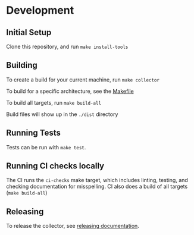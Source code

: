 # Development

## Initial Setup

Clone this repository, and run `make install-tools`

## Building

To create a build for your current machine, run `make collector`

To build for a specific architecture, see the [Makefile](./Makefile)

To build all targets, run `make build-all`

Build files will show up in the `./dist` directory

## Running Tests

Tests can be run with `make test`.

## Running CI checks locally

The CI runs the `ci-checks` make target, which includes linting, testing, and checking documentation for misspelling.
CI also does a build of all targets (`make build-all`)

## Releasing
To release the collector, see [releasing documentation](releasing.md).

